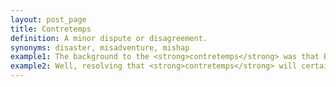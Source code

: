 ```yaml
---
layout: post_page
title: Contretemps
definition: A minor dispute or disagreement.
synonyms: disaster, misadventure, mishap
example1: The background to the <strong>contretemps</strong> was that Bartram, momentarily distracted during the phone interview.
example2: Well, resolving that <strong>contretemps</strong> will certainly make the world a better place.
---
```

